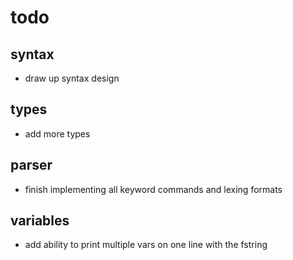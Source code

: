 # todo

## syntax
* draw up syntax design

## types
* add more types

## parser
* finish implementing all keyword commands and lexing formats

## variables
* add ability to print multiple vars on one line with the fstring